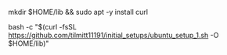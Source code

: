 mkdir $HOME/lib && sudo apt -y install curl

bash -c "$(curl -fsSL https://github.com/tilmitt11191/initial_setups/ubuntu_setup_1.sh -O $HOME/lib)"
